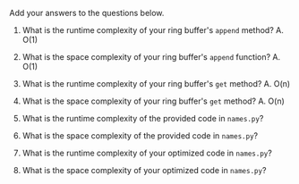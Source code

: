 Add your answers to the questions below.

1. What is the runtime complexity of your ring buffer's `append` method?
    A. O(1)

2. What is the space complexity of your ring buffer's `append` function?
    A. O(1)

3. What is the runtime complexity of your ring buffer's `get` method?
    A. O(n)

4. What is the space complexity of your ring buffer's `get` method?
    A. O(n)

5. What is the runtime complexity of the provided code in `names.py`?

6. What is the space complexity of the provided code in `names.py`?

7. What is the runtime complexity of your optimized code in `names.py`?

8. What is the space complexity of your optimized code in `names.py`?
